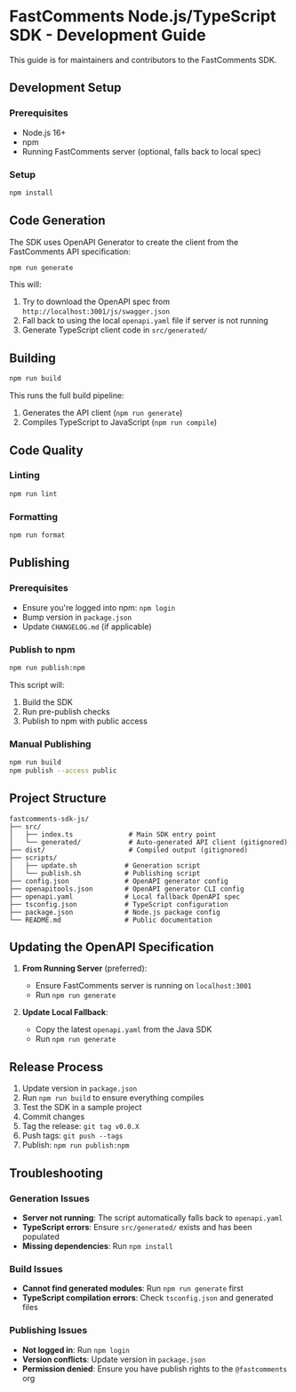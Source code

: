 # FastComments Node.js/TypeScript SDK - Development Guide

This guide is for maintainers and contributors to the FastComments SDK.

## Development Setup

### Prerequisites

- Node.js 16+
- npm
- Running FastComments server (optional, falls back to local spec)

### Setup

```bash
npm install
```

## Code Generation

The SDK uses OpenAPI Generator to create the client from the FastComments API specification:

```bash
npm run generate
```

This will:
1. Try to download the OpenAPI spec from `http://localhost:3001/js/swagger.json`
2. Fall back to using the local `openapi.yaml` file if server is not running
3. Generate TypeScript client code in `src/generated/`

## Building

```bash
npm run build
```

This runs the full build pipeline:
1. Generates the API client (`npm run generate`)
2. Compiles TypeScript to JavaScript (`npm run compile`)

## Code Quality

### Linting

```bash
npm run lint
```

### Formatting

```bash
npm run format
```

## Publishing

### Prerequisites

- Ensure you're logged into npm: `npm login`
- Bump version in `package.json`
- Update `CHANGELOG.md` (if applicable)

### Publish to npm

```bash
npm run publish:npm
```

This script will:
1. Build the SDK
2. Run pre-publish checks
3. Publish to npm with public access

### Manual Publishing

```bash
npm run build
npm publish --access public
```

## Project Structure

```
fastcomments-sdk-js/
├── src/
│   ├── index.ts              # Main SDK entry point
│   └── generated/            # Auto-generated API client (gitignored)
├── dist/                     # Compiled output (gitignored)
├── scripts/
│   ├── update.sh            # Generation script
│   └── publish.sh           # Publishing script
├── config.json              # OpenAPI generator config
├── openapitools.json        # OpenAPI generator CLI config
├── openapi.yaml             # Local fallback OpenAPI spec
├── tsconfig.json            # TypeScript configuration
├── package.json             # Node.js package config
└── README.md                # Public documentation
```

## Updating the OpenAPI Specification

1. **From Running Server** (preferred):
   - Ensure FastComments server is running on `localhost:3001`
   - Run `npm run generate`

2. **Update Local Fallback**:
   - Copy the latest `openapi.yaml` from the Java SDK
   - Run `npm run generate`

## Release Process

1. Update version in `package.json`
2. Run `npm run build` to ensure everything compiles
3. Test the SDK in a sample project
4. Commit changes
5. Tag the release: `git tag v0.0.X`
6. Push tags: `git push --tags`
7. Publish: `npm run publish:npm`

## Troubleshooting

### Generation Issues

- **Server not running**: The script automatically falls back to `openapi.yaml`
- **TypeScript errors**: Ensure `src/generated/` exists and has been populated
- **Missing dependencies**: Run `npm install`

### Build Issues

- **Cannot find generated modules**: Run `npm run generate` first
- **TypeScript compilation errors**: Check `tsconfig.json` and generated files

### Publishing Issues

- **Not logged in**: Run `npm login`
- **Version conflicts**: Update version in `package.json`
- **Permission denied**: Ensure you have publish rights to the `@fastcomments` org